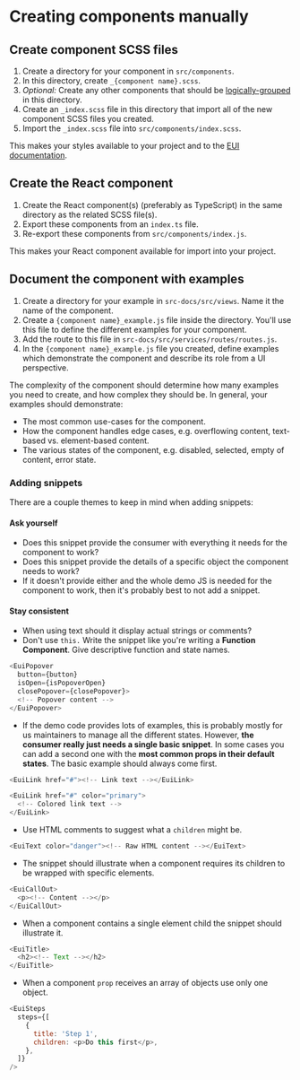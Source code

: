 # Creating components manually

## Create component SCSS files

1. Create a directory for your component in `src/components`.
2. In this directory, create `_{component name}.scss`.
3. _Optional:_ Create any other components that should be [logically-grouped][docs-logical-group] in this directory.
4. Create an `_index.scss` file in this directory that import all of the new component SCSS files you created.
5. Import the `_index.scss` file into `src/components/index.scss`.

This makes your styles available to your project and to the [EUI documentation][docs].

## Create the React component

1. Create the React component(s) (preferably as TypeScript) in the same directory as the related SCSS file(s).
2. Export these components from an `index.ts` file.
3. Re-export these components from `src/components/index.js`.

This makes your React component available for import into your project.

## Document the component with examples

1. Create a directory for your example in `src-docs/src/views`. Name it the name of the component.
2. Create a `{component name}_example.js` file inside the directory. You'll use this file to define the different examples for your component.
3. Add the route to this file in `src-docs/src/services/routes/routes.js`.
4. In the `{component name}_example.js` file you created, define examples which demonstrate the component and describe its role from a UI perspective.

The complexity of the component should determine how many examples you need to create, and how complex they should be. In general, your examples should demonstrate:

* The most common use-cases for the component.
* How the component handles edge cases, e.g. overflowing content, text-based vs. element-based content.
* The various states of the component, e.g. disabled, selected, empty of content, error state.

### Adding snippets
There are a couple themes to keep in mind when adding snippets:

#### Ask yourself
- Does this snippet provide the consumer with everything it needs for the component to work?
- Does this snippet provide the details of a specific object the component needs to work?
- If it doesn't provide either and the whole demo JS is needed for the component to work, then it's probably best to not add a snippet.


#### Stay consistent
- When using text should it display actual strings or comments?
- Don't use `this.` Write the snippet like you're writing a **Function Component**. Give descriptive function and state names.

``` js
<EuiPopover
  button={button}
  isOpen={isPopoverOpen}
  closePopover={closePopover}>
  <!-- Popover content -->
</EuiPopover>
```

- If the demo code provides lots of examples, this is probably mostly for us maintainers to manage all the different states. However, **the consumer really just needs a single basic snippet**. In some cases you can add a second one with the **most common props in their default states**. 
The basic example should always come first.

```js
<EuiLink href="#"><!-- Link text --></EuiLink>

<EuiLink href="#" color="primary">
  <!-- Colored link text -->
</EuiLink>
```

- Use HTML comments to suggest what a `children` might be.

``` js
<EuiText color="danger"><!-- Raw HTML content --></EuiText>
```

- The snippet should illustrate when a component requires its children to be wrapped with specific elements.

``` js
<EuiCallOut>
  <p><!-- Content --></p>
</EuiCallOut>
```

- When a component contains a single element child the snippet should illustrate it.

``` js
<EuiTitle>
  <h2><!-- Text --></h2>
</EuiTitle>
```

- When a component `prop` receives an array of objects use only one object.

``` js
<EuiSteps
  steps={[
    {
      title: 'Step 1',
      children: <p>Do this first</p>,
    },
  ]}
/>
```




[docs]: https://elastic.github.io/eui/
[docs-logical-group]: creating-components.md#logically-grouped-components
